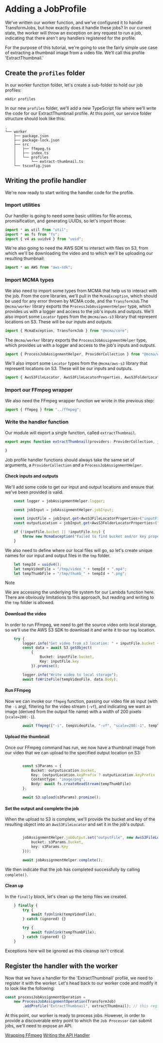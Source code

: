 # Adding a JobProfile
We've written our worker function, and we've configured it to handle TransformJobs, but how exactly does it handle these jobs? In our current state, the worker will throw an exception on any request to run a job, indicating that there aren't any handlers registered for the profile.
<br>

For the purpose of this tutorial, we're going to use the fairly simple use case of extracting a thumbnail image from a video file. We'll call this profile 'ExtractThumbnail.'
## Create the `profiles` folder
In our worker function folder, let's create a sub-folder to hold our job profiles:
``` shell
mkdir profiles
```
In our new `profiles` folder, we'll add a new TypeScript file where we'll write the code for our ExtractThumbnail profile. At this point, our service folder structure should look like this:
```
.
└── worker
    ├── package.json
    ├── package-lock.json
    ├── src
    │   ├── ffmpeg.ts
    │   ├── index.ts
    │   └── profiles
    │       └── extract-thumbnail.ts
    └── tsconfig.json
```
## Writing the profile handler
We're now ready to start writing the handler code for the profile.
### Import utilities
Our handler is going to need some basic utilities for file access, promisification, and generating UUIDs, so let's import those:
``` typescript
import * as util from "util";
import * as fs from "fs";
import { v4 as uuidv4 } from "uuid";
```
We're also going to need the AWS SDK to interact with files on S3, from which we'll be downloading the video and to which we'll be uploading our resulting thumbnail:
``` typescript
import * as AWS from "aws-sdk";
```
### Import MCMA types
We also need to import some types from MCMA that help us to interact with the job. From the core libraries, we'll pull in the `McmaException`, which should be used for any error thrown by MCMA code, and the `TransformJob`.The `@mcma/worker` library exports the `ProcessJobAssignmentHelper` type, which provides us with a logger and access to the job's inputs and outputs. We'll also import some `Locator` types from the `@mcma/aws-s3` library that represent locations on S3. These will be our inputs and outputs.
``` typescript
import { McmaException, TransformJob } from "@mcma/core";
```
The `@mcma/worker` library exports the `ProcessJobAssignmentHelper` type, which provides us with a logger and access to the job's inputs and outputs.
``` typescript
import { ProcessJobAssignmentHelper, ProviderCollection } from "@mcma/worker";
```
We'll also import some `Locator` types from the `@mcma/aws-s3` library that represent locations on S3. These will be our inputs and outputs.
``` typescript
import { AwsS3FileLocator, AwsS3FileLocatorProperties, AwsS3FolderLocatorProperties } from "@mcma/aws-s3";
```
### Import our FFmpeg wrapper
We also need the FFmpeg wrapper function we wrote in the previous step:
``` typescript
import { ffmpeg } from "../ffmpeg";
```
### Write the handler function
Our module will export a single function, called `extractThumbnail`.
``` typescript
export async function extractThumbnail(providers: ProviderCollection, jobAssignmentHelper: ProcessJobAssignmentHelper<TransformJob>) {

}
```
Job profile handler functions should always take the same set of arguments, a `ProviderCollection` and a `ProcessJobAssignmentHelper`.
#### Check inputs and outputs
We'll add some code to get our input and output locations and ensure that we've been provided is valid.
``` typescript
    const logger = jobAssignmentHelper.logger;

    const jobInput = jobAssignmentHelper.jobInput;

    const inputFile = jobInput.get<AwsS3FileLocatorProperties>("inputFile");
    const outputLocation = jobInput.get<AwsS3FolderLocatorProperties>("outputLocation");

    if (!inputFile.bucket || !inputFile.key) {
        throw new McmaException("Failed to find bucket and/or key properties on inputFile:\n" + JSON.stringify(inputFile, null, 2));
    }
```
We also need to define where our local files will go, so let's create unique names for our input and output files in the `tmp` folder.
``` typescript
    let tempId = uuidv4();
    let tempVideoFile = "/tmp/video_" + tempId + ".mp4";
    let tempThumbFile = "/tmp/thumb_" + tempId + ".png";
```
> [!NOTE]
> We are accessing the underlying file system for our Lambda function here. There are obviously limitations to this approach, but reading and writing to the `tmp` folder is allowed.
#### Download the video
In order to run FFmpeg, we need to get the source video onto local storage, so we'll use the AWS S3 SDK to download it and write it to our `tmp` location.
``` typescript
    try {
        logger.info("Get video from s3 location: " + inputFile.bucket + " " + inputFile.key);
        const data = await S3.getObject(
            {
                Bucket: inputFile.bucket,
                Key: inputFile.key
            }).promise();

        logger.info("Write video to local storage");
        await fsWriteFile(tempVideoFile, data.Body);
```
#### Run FFmpeg
Now we can invoke our `ffmpeg` function, passing our video file as input (with the `-i` arg), filtering for the video stream (`-vf`), and indicating we want an image (derived from the output file name) with a width of 200 pixels (`scale=200:-1`).
``` typescript
        await ffmpeg(["-i", tempVideoFile, "-vf", "scale=200:-1", tempThumbFile]);
```
#### Upload the thumbnail
Once our FFmpeg command has run, we now have a thumbnail image from our video that we can upload to the specified output location on S3:
``` typescript

        const s3Params = {
            Bucket: outputLocation.bucket,
            Key: (outputLocation.keyPrefix ? outputLocation.keyPrefix : "") + tempId + ".png",
            ContentType: "image/png",
            Body: await fs.createReadStream(tempThumbFile)
        };

        await S3.upload(s3Params).promise();
```
#### Set the output and complete the job
When the upload to S3 is complete, we'll provide the bucket and key of the resulting object into an `AwsS3FileLocator` and set it in the job's output.
``` typescript

        jobAssignmentHelper.jobOutput.set("outputFile", new AwsS3FileLocator({
            bucket: s3Params.Bucket,
            key: s3Params.Key
        }));

        await jobAssignmentHelper.complete();
```
We then indicate that the job has completed successfully by calling `complete()`.
#### Clean up
In the `finally` block, let's clean up the temp files we created.
``` typescript
    } finally {
        try {
            await fsUnlink(tempVideoFile);
        } catch (ignored) {}

        try {
            await fsUnlink(tempThumbFile);
        } catch (ignored) {}
    }
```
Exceptions here will be ignored as this cleanup isn't critical.

## Register the handler with the worker
Now that we have a handler for the 'ExtractThumbnail' profile, we need to register it with the worker. Let's head back to our worker code and modify it to look like the following:
``` typescript
const processJobAssignmentOperation =
    new ProcessJobAssignmentOperation(TransformJob)
        .addProfile("ExtractThumbnail", extractThumbnail); // this registers our profile handler
```
At this point, our worker is ready to process jobs. However, in order to provide a discoverable entry point to which the `Job Processor` can submit jobs, we'll need to expose an API.

<div class="article-footer-nav">
    <a class="prev" href="ffmpeg.md"><i class="glyphicon glyphicon-chevron-left"></i> Wrapping FFmpeg</a>
    <a class="next" href="api-handler.md">Writing the API Handler <i class="glyphicon glyphicon-chevron-right"></i></a>
</div>